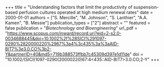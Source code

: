 +++
title = "Understanding factors that limit the productivity of suspension-based perfusion cultures operated at high medium renewal rates"
date = 2000-01-01
authors = ["S. Mercille", "M. Johnson", "S. Lanthier", "A.A. Kamen", "B. Messie"]
publication_types = ["2"]
abstract = ""
featured = false
publication = "*Biotechnology and Bioengineering*"
url_pdf = "https://www.scopus.com/inward/record.uri?eid=2-s2.0-0034688445&doi=10.1002%2f%28SICI%291097-0290%2820000220%2967%3a4%3c435%3a%3aAID-BIT7%3e3.0.CO%3b2-Y&partnerID=40&md5=719b388573ffbb7c45309d397e1d11de"
doi = "10.1002/(SICI)1097-0290(20000220)67:4<435::AID-BIT7>3.0.CO;2-Y"
+++

